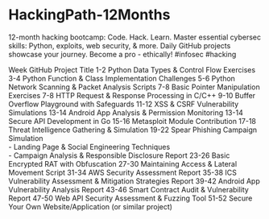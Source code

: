 # HackingPath-12Months
12-month hacking bootcamp: Code. Hack. Learn.  Master essential cybersec skills: Python, exploits, ️web security, &amp; more. Daily GitHub projects showcase your journey. Become a pro - ethically!  #infosec #hacking

Week	        GitHub Project Title
1-2	          Python Data Types & Control Flow Exercises
3-4	          Python Function & Class Implementation Challenges
5-6	          Python  Network Scanning & Packet Analysis Scripts
7-8	          Basic Pointer Manipulation Exercises
7-8	          HTTP Request & Response Processing in C/C++
9-10	        Buffer Overflow Playground with Safeguards
11-12	        XSS & CSRF Vulnerability Simulations
13-14	        Android App Analysis & Permission Monitoring
13-14	        Secure API Development in Go
15-16	        Metasploit Module Contribution
17-18	        Threat Intelligence Gathering & Simulation
19-22	        Spear Phishing Campaign Simulation<br>- Landing Page & Social Engineering Techniques<br>- Campaign Analysis & Responsible Disclosure Report
23-26	        Basic Encrypted RAT with Obfuscation
27-30 	      Maintaining Access & Lateral Movement Script
31-34	        AWS Security Assessment Report
35-38	        ICS Vulnerability Assessment & Mitigation Strategies Report
39-42 	      Android App Vulnerability Analysis Report
43-46	        Smart Contract Audit & Vulnerability Report
47-50	        Web API Security Assessment & Fuzzing Tool
51-52	        Secure Your Own Website/Application (or similar project)
